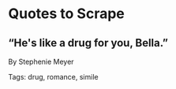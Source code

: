 # Quotes to Scrape

## “He's like a drug for you, Bella.”

By Stephenie Meyer

Tags: drug, romance, simile

